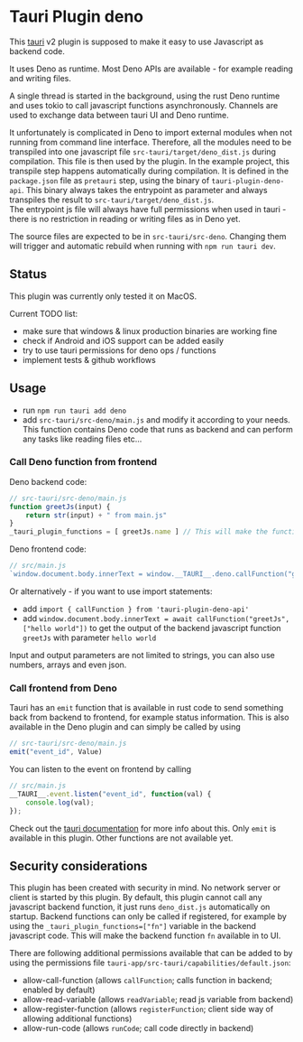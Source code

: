# Tauri Plugin deno

This [tauri](https://v2.tauri.app/) v2 plugin is supposed to make it easy to use Javascript as backend code.

It uses Deno as runtime. Most Deno APIs are available - for example reading and writing files.

A single thread is started in the background, using the rust Deno runtime and uses tokio to call javascript functions asynchronously. Channels are used to exchange data between tauri UI and Deno runtime. 

It unfortunately is complicated in Deno to import external modules when not running from command line interface. Therefore, all the modules need to be transpiled into one javascript file `src-tauri/target/deno_dist.js` during compilation. This file is then used by the plugin. In the example project, this transpile step happens automatically during compilation. It is defined in the `package.json` file as `pretauri` step, using the binary of `tauri-plugin-deno-api`. This binary always takes the entrypoint as parameter and always transpiles the result to `src-tauri/target/deno_dist.js`.  
The entrypoint js file will always have full permissions when used in tauri - there is no restriction in reading or writing files as in Deno yet.

The source files are expected to be in `src-tauri/src-deno`. Changing them will trigger and automatic rebuild when running with `npm run tauri dev`.

## Status

This plugin was currently only tested it on MacOS.

Current TODO list:
- make sure that windows & linux production binaries are working fine
- check if Android and iOS support can be added easily
- try to use tauri permissions for deno ops / functions
- implement tests & github workflows

## Usage

- run `npm run tauri add deno`
- add `src-tauri/src-deno/main.js` and modify it according to your needs. This function contains Deno code that runs as backend and can perform any tasks like reading files etc...

### Call Deno function from frontend

Deno backend code:
```javascript
// src-tauri/src-deno/main.js
function greetJs(input) {
    return str(input) + " from main.js"
}
_tauri_plugin_functions = [ greetJs.name ] // This will make the function "greetJs" callable from UI
```
Deno frontend code:

```javascript
// src/main.js
`window.document.body.innerText = window.__TAURI__.deno.callFunction("greetJs", ["hello world"])`
```

Or alternatively - if you want to use import statements:
- add `import { callFunction } from 'tauri-plugin-deno-api'`
- add `window.document.body.innerText = await callFunction("greetJs", ["hello world"])` to get the output of the backend javascript function `greetJs` with parameter `hello world`

Input and output parameters are not limited to strings, you can also use numbers, arrays and even json.

### Call frontend from Deno

Tauri has an `emit` function that is available in rust code to send something back from backend to frontend, for example status information.
This is also available in the Deno plugin and can simply be called by using 
```javascript
// src-tauri/src-deno/main.js
emit("event_id", Value)
```
You can listen to the event on frontend by calling 
```javascript
// src/main.js 
__TAURI__.event.listen("event_id", function(val) { 
    console.log(val); 
});
```
Check out the [tauri documentation](https://v2.tauri.app/develop/calling-frontend/#listening-to-events-on-the-frontend) for more info about this.
Only `emit` is available in this plugin. Other functions are not available yet.


## Security considerations
This plugin has been created with security in mind.
No network server or client is started by this plugin.
By default, this plugin cannot call any javascript backend function, it just runs `deno_dist.js` automatically on startup. Backend functions can only be called if registered, for example by using the `_tauri_plugin_functions=["fn"]` variable in the backend javascript code. This will make the backend function `fn` available in to UI.

There are following additional permissions available that can be added to by using the permissions file `tauri-app/src-tauri/capabilities/default.json`:

- allow-call-function (allows `callFunction`; calls function in backend; enabled by default)
- allow-read-variable (allows `readVariable`; read js variable from backend)
- allow-register-function (allows `registerFunction`; client side way of allowing additional functions)
- allow-run-code  (allows `runCode`; call code directly in backend)